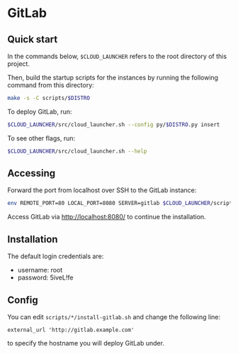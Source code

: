 # GitLab

## Quick start

In the commands below, `$CLOUD_LAUNCHER` refers to the root directory of this
project.

Then, build the startup scripts for the instances by running the following
command from this directory:

```bash
make -s -C scripts/$DISTRO
```

To deploy GitLab, run:

```bash
$CLOUD_LAUNCHER/src/cloud_launcher.sh --config py/$DISTRO.py insert
```

To see other flags, run:

```bash
$CLOUD_LAUNCHER/src/cloud_launcher.sh --help
```

## Accessing

Forward the port from localhost over SSH to the GitLab instance:

```bash
env REMOTE_PORT=80 LOCAL_PORT=8080 SERVER=gitlab $CLOUD_LAUNCHER/scripts/util/forward-port.sh
```

Access GitLab via [http://localhost:8080/](http://localhost:8080) to continue
the installation.


## Installation

The default login credentials are:

* username: root
* password: 5iveL!fe


## Config

You can edit `scripts/*/install-gitlab.sh` and change the following line:

```
external_url 'http://gitlab.example.com'
```

to specify the hostname you will deploy GitLab under.
